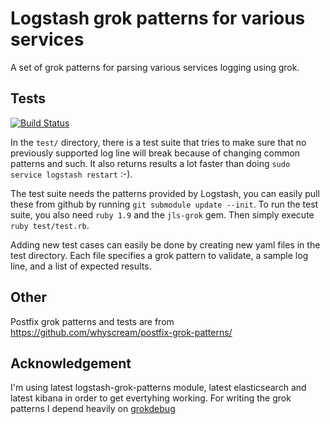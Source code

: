 Logstash grok patterns for various services
==========================================
A set of grok patterns for parsing various services logging using grok.


Tests
-----
[![Build Status](https://travis-ci.org/matejzero/logstash-grok-patterns.svg?branch=master)](https://travis-ci.org/matejzero/logstash-grok-patterns)

In the `test/` directory, there is a test suite that tries to make sure that no previously supported log line will break because of changing common patterns and such. It also returns results a lot faster than doing `sudo service logstash restart` :-).

The test suite needs the patterns provided by Logstash, you can easily pull these from github by running `git submodule update --init`. To run the test suite, you also need `ruby 1.9` and the `jls-grok` gem. Then simply execute `ruby test/test.rb`.

Adding new test cases can easily be done by creating new yaml files in the test directory. Each file specifies a grok pattern to validate, a sample log line, and a list of expected results.

Other
-----
Postfix grok patterns and tests are from https://github.com/whyscream/postfix-grok-patterns/

Acknowledgement
---------------
I'm using latest logstash-grok-patterns module, latest elasticsearch and latest kibana in order to get evertyhing working.
For writing the grok patterns I depend heavily on [grokdebug](https://grokdebug.herokuapp.com/)